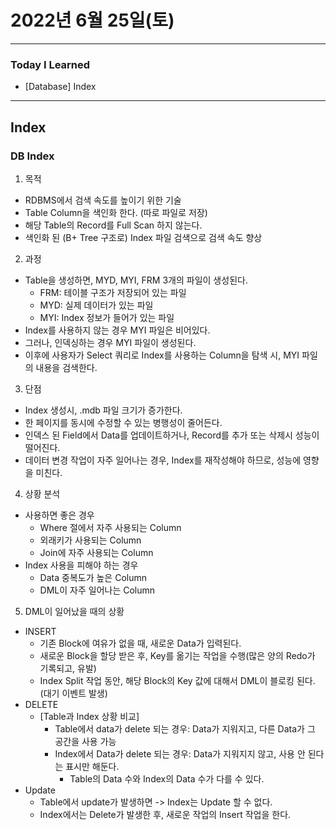 # 2022년 6월 25일(토)

---

### Today I Learned

- [Database] Index

---

## Index

### DB Index

1. 목적

- RDBMS에서 검색 속도를 높이기 위한 기술 
- Table Column을 색인화 한다. (따로 파일로 저장)
- 해당 Table의 Record를 Full Scan 하지 않는다.
- 색인화 된 (B+ Tree 구조로) Index 파일 검색으로 검색 속도 향상

2. 과정 

- Table을 생성하면, MYD, MYI, FRM 3개의 파일이 생성된다.
  - FRM: 테이블 구조가 저장되어 있는 파일
  - MYD: 실제 데이터가 있는 파일 
  - MYI: Index 정보가 들어가 있는 파일 
- Index를 사용하지 않는 경우 MYI 파일은 비어있다.
- 그러나, 인덱싱하는 경우 MYI 파일이 생성된다.
- 이후에 사용자가 Select 쿼리로 Index를 사용하는 Column을 탐색 시, MYI 파일의 내용을 검색한다.

3. 단점 

- Index 생성시, .mdb 파일 크기가 증가한다.
- 한 페이지를 동시에 수정할 수 있는 병행성이 줄어든다.
- 인덱스 된 Field에서 Data를 업데이트하거나, Record를 추가 또는 삭제시 성능이 떨어진다.
- 데이터 변경 작업이 자주 일어나는 경우, Index를 재작성해야 하므로, 성능에 영향을 미친다.

4. 상황 분석 

- 사용하면 좋은 경우
  - Where 절에서 자주 사용되는 Column 
  - 외래키가 사용되는 Column
  - Join에 자주 사용되는  Column 
- Index 사용을 피해야 하는 경우 
  - Data 중복도가 높은 Column 
  - DML이 자주 일어나는 Column

5. DML이 일어났을 때의 상황 

- INSERT
  - 기존 Block에 여유가 없을 때, 새로운 Data가 입력된다.
  - 새로운 Block을 할당 받은 후, Key를 옮기는 작업을 수행(많은 양의 Redo가 기록되고, 유발)
  - Index Split 작업 동안, 해당 Block의 Key 값에 대해서 DML이 블로킹 된다. (대기 이벤트 발생)
- DELETE
  - [Table과 Index 상황 비교]
    - Table에서 data가 delete 되는 경우: Data가 지워지고, 다른 Data가 그 공간을 사용 가능 
    - Index에서 Data가 delete 되는 경우: Data가 지워지지 않고, 사용 안 된다는 표시만 해둔다.
      - Table의 Data 수와 Index의 Data 수가 다를 수 있다.
- Update
  - Table에서 update가 발생하면 -> Index는 Update 할 수 없다.
  - Index에서는 Delete가 발생한 후, 새로운 작업의 Insert 작업을 한다. 